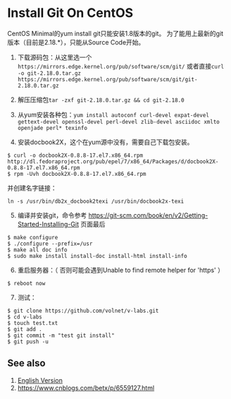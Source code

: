 Install Git On CentOS
==========================

CentOS Minimal的yum install git只能安装1.8版本的git。 为了能用上最新的git版本（目前是2.18.*），只能从Source Code开始。

1. 下载源码包：从这里选一个`https://mirrors.edge.kernel.org/pub/software/scm/git/` 或者直接`curl -o git-2.18.0.tar.gz https://mirrors.edge.kernel.org/pub/software/scm/git/git-2.18.0.tar.gz`

2. 解压压缩包`tar -zxf git-2.18.0.tar.gz && cd git-2.18.0`

3. 从yum安装各种包：`yum install autoconf curl-devel expat-devel gettext-devel openssl-devel perl-devel zlib-devel asciidoc xmlto openjade perl* texinfo`

4. 安装docbook2X，这个在yum源中没有，需要自己下载包安装。

```
$ curl -o docbook2X-0.8.8-17.el7.x86_64.rpm http://dl.fedoraproject.org/pub/epel/7/x86_64/Packages/d/docbook2X-0.8.8-17.el7.x86_64.rpm
$ rpm -Uvh docbook2X-0.8.8-17.el7.x86_64.rpm
```

并创建名字链接：

```
ln -s /usr/bin/db2x_docbook2texi /usr/bin/docbook2x-texi
```

5. 编译并安装git，命令参考 https://git-scm.com/book/en/v2/Getting-Started-Installing-Git 页面最后

```
$ make configure
$ ./configure --prefix=/usr
$ make all doc info
$ sudo make install install-doc install-html install-info
```

6. 重启服务器：（ 否则可能会遇到Unable to find remote helper for 'https' ）

```
$ reboot now
```

7. 测试：

```
$ git clone https://github.com/volnet/v-labs.git
$ cd v-labs
$ touch test.txt
$ git add .
$ git commit -m "test git install"
$ git push -u
```

See also
--------------------------

1. [English Version](https://stackoverflow.com/a/51102026/310226)
2. https://www.cnblogs.com/betx/p/6559127.html